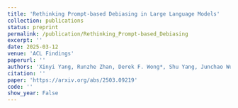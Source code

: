 ```yaml
---
title: 'Rethinking Prompt-based Debiasing in Large Language Models'
collection: publications
status: preprint
permalink: /publication/Rethinking_Prompt-based_Debiasing
excerpt: ''
date: 2025-03-12
venue: 'ACL Findings'
paperurl: ''
authors: 'Xinyi Yang, Runzhe Zhan, Derek F. Wong*, Shu Yang, Junchao Wu, Lidia S. Chao'
citation: ''
paper: 'https://arxiv.org/abs/2503.09219'
code: ''
show_year: False
---
```

